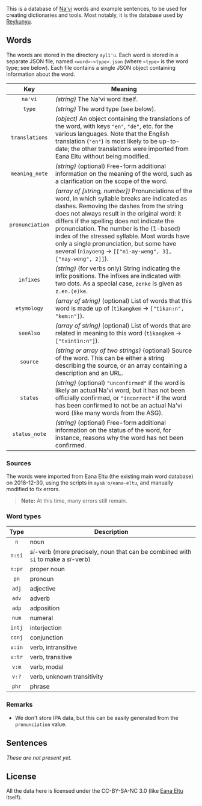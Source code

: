 This is a database of [Na'vi](https://en.wikipedia.org/wiki/Na'vi_language) words and example sentences, to be used for creating dictionaries and tools. Most notably, it is the database used by [Reykunyu](https://reykunyu.wimiso.nl).

## Words

The words are stored in the directory `aylì'u`. Each word is stored in a separate JSON file, named `<word>-<type>.json` (where `<type>` is the word type; see below). Each file contains a single JSON object containing information about the word.

| Key | Meaning |
|:---:|---------|
| `na'vi` | *(string)* The Na'vi word itself. |
| `type` | *(string)* The word type (see below). |
| `translations` | *(object)* An object containing the translations of the word, with keys `"en"`, `"de"`, etc. for the various languages. Note that the English translation (`"en"`) is most likely to be up-to-date; the other translations were imported from Eana Eltu without being modified. |
| `meaning_note` | *(string)* (optional) Free-form additional information on the meaning of the word, such as a clarification on the scope of the word. |
| `pronunciation` | *(array of [string, number])* Pronunciations of the word, in which syllable breaks are indicated as dashes. Removing the dashes from the string does not always result in the original word: it differs if the spelling does not indicate the pronunciation. The number is the (1-based) index of the stressed syllable. Most words have only a single pronunciation, but some have several (`nìayoeng` -> `[["nì-ay-weng", 3], ["nay-weng", 2]]`). |
| `infixes` | *(string)* (for verbs only) String indicating the infix positions. The infixes are indicated with two dots. As a special case, `zenke` is given as `z.en.(e)ke`. |
| `etymology` | *(array of string)* (optional) List of words that this word is made up of (`tìkangkem` -> `["tìkan:n", "kem:n"]`). |
| `seeAlso` | *(array of string)* (optional) List of words that are related in meaning to this word (`tìkangkem` -> `["txintìn:n"]`). |
| `source` | *(string or array of two strings)* (optional) Source of the word. This can be either a string describing the source, or an array containing a description and an URL. |
| `status` | *(string)* (optional) `"unconfirmed"` if the word is likely an actual Na'vi word, but it has not been officially confirmed, or `"incorrect"` if the word has been confirmed to not be an actual Na'vi word (like many words from the ASG). |
| `status_note` | *(string)* (optional) Free-form additional information on the status of the word, for instance, reasons why the word has not been confirmed. |

### Sources

The words were imported from Eana Eltu (the existing main word database) on 2018-12-30, using the scripts in `aysä'o/eana-eltu`, and manually modified to fix errors.

> **Note:** At this time, many errors still remain.

### Word types

| Type | Description |
|:----:|-------------|
| `n` | noun |
| `n:si` | *si*-verb (more precisely, noun that can be combined with `si` to make a *si*-verb) |
| `n:pr` | proper noun |
| `pn` | pronoun |
| `adj` | adjective |
| `adv` | adverb |
| `adp` | adposition |
| `num` | numeral |
| `intj` | interjection |
| `conj` | conjunction |
| `v:in` | verb, intransitive |
| `v:tr` | verb, transitive |
| `v:m` | verb, modal |
| `v:?` | verb, unknown transitivity |
| `phr` | phrase |

### Remarks

* We don't store IPA data, but this can be easily generated from the `pronunciation` value.

## Sentences

*These are not present yet.*

## License

All the data here is licensed under the CC-BY-SA-NC 3.0 (like [Eana Eltu](https://eanaeltu.learnnavi.org/dicts/NaviData.sql) itself).

